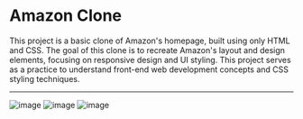 
# Amazon Clone

This project is a basic clone of Amazon's homepage, built using only HTML and CSS. The goal of this clone is to recreate Amazon's layout and design elements, focusing on responsive design and UI styling. This project serves as a practice to understand front-end web development concepts and CSS styling techniques. 

--- 
![image](https://github.com/user-attachments/assets/235380fd-9475-4b12-ac16-633bcf503a29)
![image](https://github.com/user-attachments/assets/e3a7ec5e-dd50-446b-b26a-f59b1c8a9e64)
![image](https://github.com/user-attachments/assets/54c619d5-167e-4a58-950e-b093c8022fd5)


